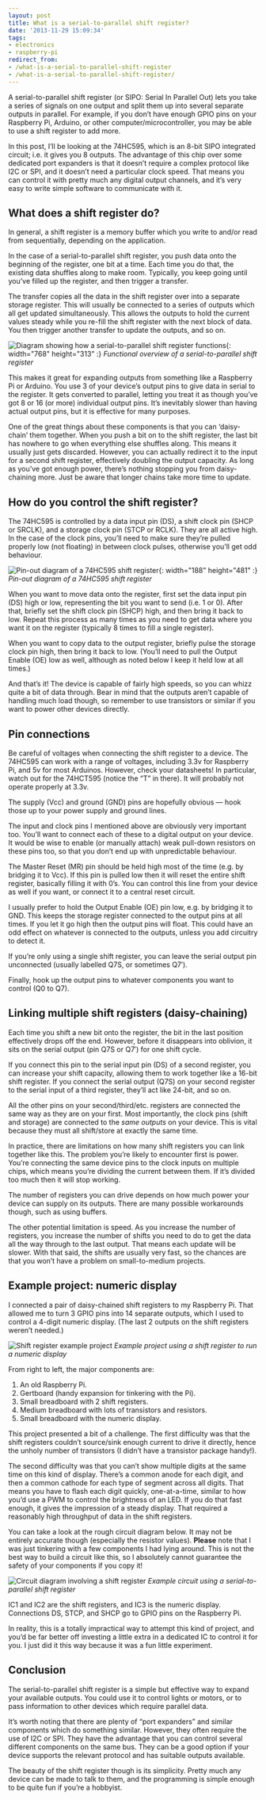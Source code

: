 ```yaml
---
layout: post
title: What is a serial-to-parallel shift register?
date: '2013-11-29 15:09:34'
tags:
- electronics
- raspberry-pi
redirect_from:
- /what-is-a-serial-to-parallel-shift-register
- /what-is-a-serial-to-parallel-shift-register/
---
```


A serial-to-parallel shift register (or SIPO: Serial In Parallel Out) lets you take a series of signals on one output and split them up into several separate outputs in parallel. For example, if you don’t have enough GPIO pins on your Raspberry Pi, Arduino, or other computer/microcontroller, you may be able to use a shift register to add more.

In this post, I’ll be looking at the 74HC595, which is an 8-bit SIPO integrated circuit; i.e. it gives you 8 outputs. The advantage of this chip over some dedicated port expanders is that it doesn’t require a complex protocol like I2C or SPI, and it doesn’t need a particular clock speed. That means you can control it with pretty much any digital output channels, and it’s very easy to write simple software to communicate with it.

## What does a shift register do?

In general, a shift register is a memory buffer which you write to and/or read from sequentially, depending on the application.

In the case of a serial-to-parallel shift register, you push data onto the beginning of the register, one bit at a time. Each time you do that, the existing data shuffles along to make room. Typically, you keep going until you’ve filled up the register, and then trigger a transfer.

The transfer copies all the data in the shift register over into a separate storage register. This will usually be connected to a series of outputs which all get updated simultaneously. This allows the outputs to hold the current values steady while you re-fill the shift register with the next block of data. You then trigger another transfer to update the outputs, and so on.

![Diagram showing how a serial-to-parallel shift register functions](/assets/img/migrated/shift-register-overview.png){: width="768" height="313" :}
*Functional overview of a serial-to-parallel shift register*

This makes it great for expanding outputs from something like a Raspberry Pi or Arduino. You use 3 of your device’s output pins to give data in serial to the register. It gets converted to parallel, letting you treat it as though you’ve got 8 or 16 (or more) individual output pins. It’s inevitably slower than having actual output pins, but it is effective for many purposes.

One of the great things about these components is that you can ‘daisy-chain’ them together. When you push a bit on to the shift register, the last bit has nowhere to go when everything else shuffles along. This means it usually just gets discarded. However, you can actually redirect it to the input for a second shift register, effectively doubling the output capacity. As long as you’ve got enough power, there’s nothing stopping you from daisy-chaining more. Just be aware that longer chains take more time to update.

## How do you control the shift register?

The 74HC595 is controlled by a data input pin (DS), a shift clock pin (SHCP or SRCLK), and a storage clock pin (STCP or RCLK). They are all active high. In the case of the clock pins, you’ll need to make sure they’re pulled properly low (not floating) in between clock pulses, otherwise you’ll get odd behaviour.

![Pin-out diagram of a 74HC595 shift register](/assets/img/migrated/shift-register-74hc595-pin-out.png){: width="188" height="481" :}
*Pin-out diagram of a 74HC595 shift register*

When you want to move data onto the register, first set the data input pin (DS) high or low, representing the bit you want to send (i.e. 1 or 0). After that, briefly set the shift clock pin (SHCP) high, and then bring it back to low. Repeat this process as many times as you need to get data where you want it on the register (typically 8 times to fill a single register).

When you want to copy data to the output register, briefly pulse the storage clock pin high, then bring it back to low. (You’ll need to pull the Output Enable (OE) low as well, although as noted below I keep it held low at all times.)

And that’s it! The device is capable of fairly high speeds, so you can whizz quite a bit of data through. Bear in mind that the outputs aren’t capable of handling much load though, so remember to use transistors or similar if you want to power other devices directly.

## Pin connections

Be careful of voltages when connecting the shift register to a device. The 74HC595 can work with a range of voltages, including 3.3v for Raspberry Pi, and 5v for most Arduinos. However, check your datasheets! In particular, watch out for the 74HCT595 (notice the “T” in there). It will probably not operate properly at 3.3v.

The supply (Vcc) and ground (GND) pins are hopefully obvious — hook those up to your power supply and ground lines.

The input and clock pins I mentioned above are obviously very important too. You’ll want to connect each of these to a digital output on your device. It would be wise to enable (or manually attach) weak pull-down resistors on these pins too, so that you don’t end up with unpredictable behaviour.

The Master Reset (MR) pin should be held high most of the time (e.g. by bridging it to Vcc). If this pin is pulled low then it will reset the entire shift register, basically filling it with 0’s. You can control this line from your device as well if you want, or connect it to a central reset circuit.

I usually prefer to hold the Output Enable (OE) pin low, e.g. by bridging it to GND. This keeps the storage register connected to the output pins at all times. If you let it go high then the output pins will float. This could have an odd effect on whatever is connected to the outputs, unless you add circuitry to detect it.

If you’re only using a single shift register, you can leave the serial output pin unconnected (usually labelled Q7S, or sometimes Q7′).

Finally, hook up the output pins to whatever components you want to control (Q0 to Q7).

## Linking multiple shift registers (daisy-chaining)

Each time you shift a new bit onto the register, the bit in the last position effectively drops off the end. However, before it disappears into oblivion, it sits on the serial output (pin Q7S or Q7′) for one shift cycle.

If you connect this pin to the serial input pin (DS) of a second register, you can increase your shift capacity, allowing them to work together like a 16-bit shift register. If you connect the serial output (Q7S) on your second register to the serial input of a third register, they’ll act like 24-bit, and so on.

All the other pins on your second/third/etc. registers are connected the same way as they are on your first. Most importantly, the clock pins (shift and storage) are connected to the _same outputs_ on your device. This is vital because they must all shift/store at exactly the same time.

In practice, there are limitations on how many shift registers you can link together like this. The problem you’re likely to encounter first is power. You’re connecting the same device pins to the clock inputs on multiple chips, which means you’re dividing the current between them. If it’s divided too much then it will stop working.

The number of registers you can drive depends on how much power your device can supply on its outputs. There are many possible workarounds though, such as using buffers.

The other potential limitation is speed. As you increase the number of registers, you increase the number of shifts you need to do to get the data all the way through to the last output. That means each update will be slower. With that said, the shifts are usually very fast, so the chances are that you won’t have a problem on small-to-medium projects.

## Example project: numeric display

I connected a pair of daisy-chained shift registers to my Raspberry Pi. That allowed me to turn 3 GPIO pins into 14 separate outputs, which I used to control a 4-digit numeric display. (The last 2 outputs on the shift registers weren’t needed.)

![Shift register example project](/assets/img/migrated/pi-shift-register-example.jpg)
*Example project using a shift register to run a numeric display*

From right to left, the major components are:

1. An old Raspberry Pi.
2. Gertboard (handy expansion for tinkering with the Pi).
3. Small breadboard with 2 shift registers.
4. Medium breadboard with lots of transistors and resistors.
5. Small breadboard with the numeric display.

This project presented a bit of a challenge. The first difficulty was that the shift registers couldn’t source/sink enough current to drive it directly, hence the unholy number of transistors (I didn’t have a transistor package handy!).

The second difficulty was that you can’t show multiple digits at the same time on this kind of display. There’s a common anode for each digit, and then a common cathode for each type of segment across all digits. That means you have to flash each digit quickly, one-at-a-time, similar to how you’d use a PWM to control the brightness of an LED. If you do that fast enough, it gives the impression of a steady display. That required a reasonably high throughput of data in the shift registers.

You can take a look at the rough circuit diagram below. It may not be entirely accurate though (especially the resistor values). **Please** note that I was just tinkering with a few components I had lying around. This is not the best way to build a circuit like this, so I absolutely cannot guarantee the safety of your components if you copy it!

![Circuit diagram involving a shift register](/assets/img/migrated/pi-shift-register-circuit.png)
*Example circuit using a serial-to-parallel shift register*

IC1 and IC2 are the shift registers, and IC3 is the numeric display. Connections DS, STCP, and SHCP go to GPIO pins on the Raspberry Pi.

In reality, this is a totally impractical way to attempt this kind of project, and you’d be far better off investing a little extra in a dedicated IC to control it for you. I just did it this way because it was a fun little experiment.

## Conclusion

The serial-to-parallel shift register is a simple but effective way to expand your available outputs. You could use it to control lights or motors, or to pass information to other devices which require parallel data.

It’s worth noting that there are plenty of “port expanders” and similar components which do something similar. However, they often require the use of I2C or SPI. They have the advantage that you can control several different components on the same bus. They can be a good option if your device supports the relevant protocol and has suitable outputs available.

The beauty of the shift register though is its simplicity. Pretty much any device can be made to talk to them, and the programming is simple enough to be quite fun if you’re a hobbyist.

<!--kg-card-end: markdown-->